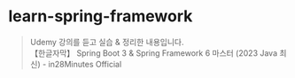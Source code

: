 # learn-spring-framework
>Udemy 강의를 듣고 실습 & 정리한 내용입니다. <br/>
>【한글자막】 Spring Boot 3 & Spring Framework 6 마스터 (2023 Java 최신) - in28Minutes Official 
